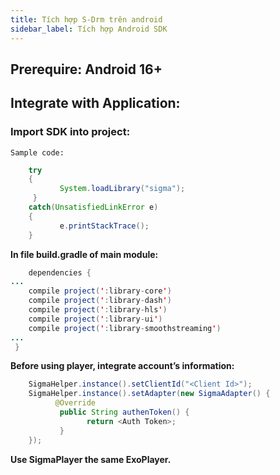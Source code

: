 ```yaml
---
title: Tích hợp S-Drm trên android
sidebar_label: Tích hợp Android SDK
---
```


## Prerequire: Android 16+
## Integrate with Application:
### Import SDK into project:
<!-- ![Android Import SDK!](/img/drm/intergrate_android_import.png "Android Import SDK") -->

	Sample code:
	
```java
	try 
	{
	       System.loadLibrary("sigma");
	 }
	catch(UnsatisfiedLinkError e)
	{
	       e.printStackTrace();
	}
```
**In file build.gradle of main module:** 
	
```java
	dependencies {
...
    compile project(':library-core')
    compile project(':library-dash')
    compile project(':library-hls')
    compile project(':library-ui')
    compile project(':library-smoothstreaming')
...
 }

```
	
**Before using player, integrate account’s information:**

```java
	SigmaHelper.instance().setClientId("<Client Id>");
	SigmaHelper.instance().setAdapter(new SigmaAdapter() {
	      @Override
	       public String authenToken() {
	             return <Auth Token>;
	       }
	});
```
	
**Use SigmaPlayer the same ExoPlayer.**